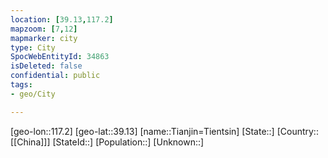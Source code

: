 ```yaml
---
location: [39.13,117.2]
mapzoom: [7,12] 
mapmarker: city 
type: City
SpocWebEntityId: 34863
isDeleted: false
confidential: public
tags:
- geo/City

---
```


[geo-lon::117.2]
[geo-lat::39.13]
[name::Tianjin=Tientsin]
[State::]
[Country::[[China]]]
[StateId::]
[Population::]
[Unknown::]

